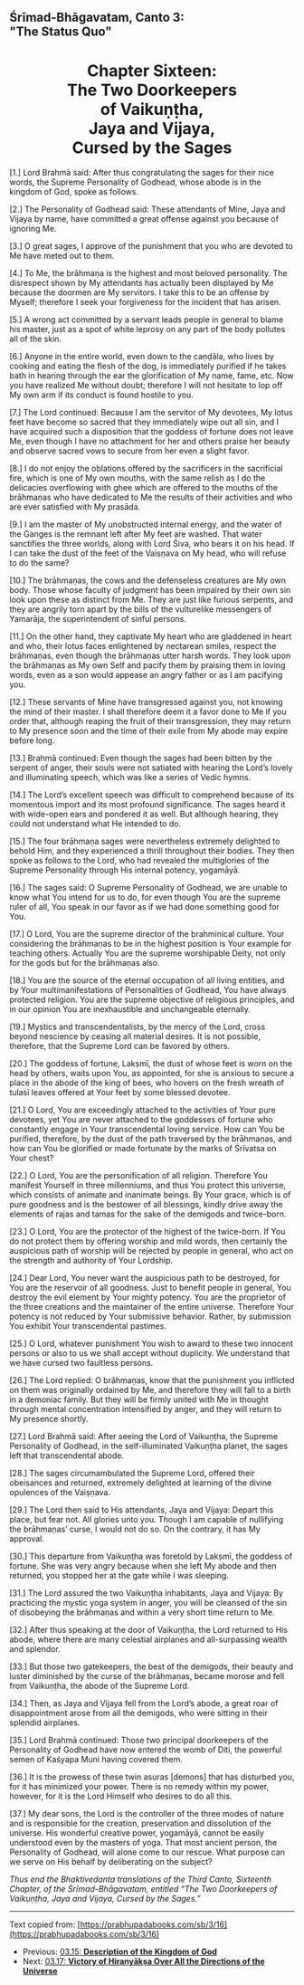 <!-- 
zkid: 2021-07-04_1507
-->

## Śrīmad-Bhāgavatam, Canto 3:<br> "The Status Quo"
# <center>Chapter Sixteen: <br>The Two Doorkeepers<br> of Vaikuṇṭha,<br> Jaya and Vijaya,<br> Cursed by the Sages
</center>

[1.] Lord Brahmā said: After thus congratulating the sages for their nice words, the Supreme Personality of Godhead, whose abode is in the kingdom of God, spoke as follows.

[2.] The Personality of Godhead said: These attendants of Mine, Jaya and Vijaya by name, have committed a great offense against you because of ignoring Me.

[3.] O great sages, I approve of the punishment that you who are devoted to Me have meted out to them.

[4.] To Me, the brāhmaṇa is the highest and most beloved personality. The disrespect shown by My attendants has actually been displayed by Me because the doormen are My servitors. I take this to be an offense by Myself; therefore I seek your forgiveness for the incident that has arisen.

[5.] A wrong act committed by a servant leads people in general to blame his master, just as a spot of white leprosy on any part of the body pollutes all of the skin.

[6.] Anyone in the entire world, even down to the caṇḍāla, who lives by cooking and eating the flesh of the dog, is immediately purified if he takes bath in hearing through the ear the glorification of My name, fame, etc. Now you have realized Me without doubt; therefore I will not hesitate to lop off My own arm if its conduct is found hostile to you.

[7.] The Lord continued: Because I am the servitor of My devotees, My lotus feet have become so sacred that they immediately wipe out all sin, and I have acquired such a disposition that the goddess of fortune does not leave Me, even though I have no attachment for her and others praise her beauty and observe sacred vows to secure from her even a slight favor.

[8.] I do not enjoy the oblations offered by the sacrificers in the sacrificial fire, which is one of My own mouths, with the same relish as I do the delicacies overflowing with ghee which are offered to the mouths of the brāhmaṇas who have dedicated to Me the results of their activities and who are ever satisfied with My prasāda.

[9.] I am the master of My unobstructed internal energy, and the water of the Ganges is the remnant left after My feet are washed. That water sanctifies the three worlds, along with Lord Śiva, who bears it on his head. If I can take the dust of the feet of the Vaiṣṇava on My head, who will refuse to do the same?

[10.] The brāhmaṇas, the cows and the defenseless creatures are My own body. Those whose faculty of judgment has been impaired by their own sin look upon these as distinct from Me. They are just like furious serpents, and they are angrily torn apart by the bills of the vulturelike messengers of Yamarāja, the superintendent of sinful persons.

[11.] On the other hand, they captivate My heart who are gladdened in heart and who, their lotus faces enlightened by nectarean smiles, respect the brāhmaṇas, even though the brāhmaṇas utter harsh words. They look upon the brāhmaṇas as My own Self and pacify them by praising them in loving words, even as a son would appease an angry father or as I am pacifying you.

[12.] These servants of Mine have transgressed against you, not knowing the mind of their master. I shall therefore deem it a favor done to Me if you order that, although reaping the fruit of their transgression, they may return to My presence soon and the time of their exile from My abode may expire before long.

[13.] Brahmā continued: Even though the sages had been bitten by the serpent of anger, their souls were not satiated with hearing the Lord’s lovely and illuminating speech, which was like a series of Vedic hymns.

[14.] The Lord’s excellent speech was difficult to comprehend because of its momentous import and its most profound significance. The sages heard it with wide-open ears and pondered it as well. But although hearing, they could not understand what He intended to do.

[15.] The four brāhmaṇa sages were nevertheless extremely delighted to behold Him, and they experienced a thrill throughout their bodies. They then spoke as follows to the Lord, who had revealed the multiglories of the Supreme Personality through His internal potency, yogamāyā.

[16.] The sages said: O Supreme Personality of Godhead, we are unable to know what You intend for us to do, for even though You are the supreme ruler of all, You speak in our favor as if we had done something good for You.

[17.] O Lord, You are the supreme director of the brahminical culture. Your considering the brāhmaṇas to be in the highest position is Your example for teaching others. Actually You are the supreme worshipable Deity, not only for the gods but for the brāhmaṇas also.

[18.] You are the source of the eternal occupation of all living entities, and by Your multimanifestations of Personalities of Godhead, You have always protected religion. You are the supreme objective of religious principles, and in our opinion You are inexhaustible and unchangeable eternally.

[19.] Mystics and transcendentalists, by the mercy of the Lord, cross beyond nescience by ceasing all material desires. It is not possible, therefore, that the Supreme Lord can be favored by others.

[20.] The goddess of fortune, Lakṣmī, the dust of whose feet is worn on the head by others, waits upon You, as appointed, for she is anxious to secure a place in the abode of the king of bees, who hovers on the fresh wreath of tulasī leaves offered at Your feet by some blessed devotee.

[21.] O Lord, You are exceedingly attached to the activities of Your pure devotees, yet You are never attached to the goddesses of fortune who constantly engage in Your transcendental loving service. How can You be purified, therefore, by the dust of the path traversed by the brāhmaṇas, and how can You be glorified or made fortunate by the marks of Śrīvatsa on Your chest?

[22.] O Lord, You are the personification of all religion. Therefore You manifest Yourself in three millenniums, and thus You protect this universe, which consists of animate and inanimate beings. By Your grace, which is of pure goodness and is the bestower of all blessings, kindly drive away the elements of rajas and tamas for the sake of the demigods and twice-born.

[23.] O Lord, You are the protector of the highest of the twice-born. If You do not protect them by offering worship and mild words, then certainly the auspicious path of worship will be rejected by people in general, who act on the strength and authority of Your Lordship.

[24.] Dear Lord, You never want the auspicious path to be destroyed, for You are the reservoir of all goodness. Just to benefit people in general, You destroy the evil element by Your mighty potency. You are the proprietor of the three creations and the maintainer of the entire universe. Therefore Your potency is not reduced by Your submissive behavior. Rather, by submission You exhibit Your transcendental pastimes.

[25.] O Lord, whatever punishment You wish to award to these two innocent persons or also to us we shall accept without duplicity. We understand that we have cursed two faultless persons.

[26.] The Lord replied: O brāhmaṇas, know that the punishment you inflicted on them was originally ordained by Me, and therefore they will fall to a birth in a demoniac family. But they will be firmly united with Me in thought through mental concentration intensified by anger, and they will return to My presence shortly.

[27.] Lord Brahmā said: After seeing the Lord of Vaikuṇṭha, the Supreme Personality of Godhead, in the self-illuminated Vaikuṇṭha planet, the sages left that transcendental abode.

[28.] The sages circumambulated the Supreme Lord, offered their obeisances and returned, extremely delighted at learning of the divine opulences of the Vaiṣṇava.

[29.] The Lord then said to His attendants, Jaya and Vijaya: Depart this place, but fear not. All glories unto you. Though I am capable of nullifying the brāhmaṇas’ curse, I would not do so. On the contrary, it has My approval.

[30.] This departure from Vaikuṇṭha was foretold by Lakṣmī, the goddess of fortune. She was very angry because when she left My abode and then returned, you stopped her at the gate while I was sleeping.

[31.] The Lord assured the two Vaikuṇṭha inhabitants, Jaya and Vijaya: By practicing the mystic yoga system in anger, you will be cleansed of the sin of disobeying the brāhmaṇas and within a very short time return to Me.

[32.] After thus speaking at the door of Vaikuṇṭha, the Lord returned to His abode, where there are many celestial airplanes and all-surpassing wealth and splendor.

[33.] But those two gatekeepers, the best of the demigods, their beauty and luster diminished by the curse of the brāhmaṇas, became morose and fell from Vaikuṇṭha, the abode of the Supreme Lord.

[34.] Then, as Jaya and Vijaya fell from the Lord’s abode, a great roar of disappointment arose from all the demigods, who were sitting in their splendid airplanes.

[35.] Lord Brahmā continued: Those two principal doorkeepers of the Personality of Godhead have now entered the womb of Diti, the powerful semen of Kaśyapa Muni having covered them.

[36.] It is the prowess of these twin asuras [demons] that has disturbed you, for it has minimized your power. There is no remedy within my power, however, for it is the Lord Himself who desires to do all this.

[37.] My dear sons, the Lord is the controller of the three modes of nature and is responsible for the creation, preservation and dissolution of the universe. His wonderful creative power, yogamāyā, cannot be easily understood even by the masters of yoga. That most ancient person, the Personality of Godhead, will alone come to our rescue. What purpose can we serve on His behalf by deliberating on the subject?

_Thus end the Bhaktivedanta translations of the Third Canto, Sixteenth Chapter, of the Śrīmad-Bhāgavatam, entitled “The Two Doorkeepers of Vaikuṇṭha, Jaya and Vijaya, Cursed by the Sages.”_

---

Text copied from: [https://prabhupadabooks.com/sb/3/16](https://prabhupadabooks.com/sb/3/16)

- Previous: [03.15: **Description of the Kingdom of God**](03.15-t.html)
- Next: [03.17: **Victory of Hiraṇyākṣa Over All the Directions of the Universe**](03-17-t.html)

<!--stackedit_data:
eyJoaXN0b3J5IjpbLTMzNDYxMDk1M119
-->